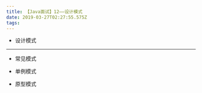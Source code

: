 ```yaml
---
title: 【Java面试】12——设计模式
date: 2019-03-27T02:27:55.575Z
tags:
---
```

- 设计模式

<!-- more -->

--------------------------------

- 常见模式

- 单例模式

- 原型模式